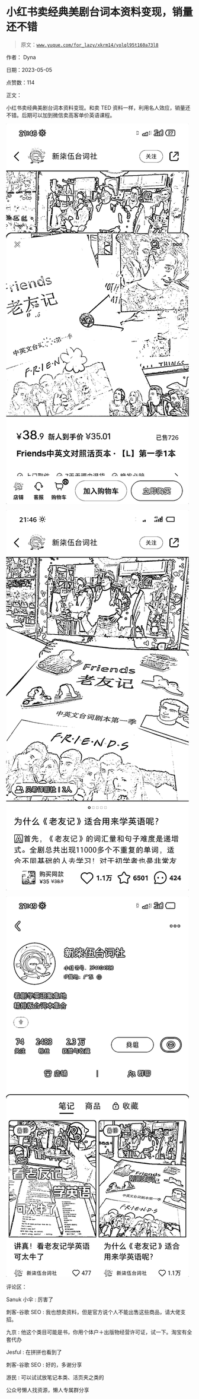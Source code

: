 # 小红书卖经典美剧台词本资料变现，销量还不错

> 原文：[`www.yuque.com/for_lazy/xkrm14/yolql95t160a73l8`](https://www.yuque.com/for_lazy/xkrm14/yolql95t160a73l8)



作者： Dyna



日期：2023-05-05



点赞数：114

<ne-card data-card-name="hr" data-card-type="block" id="Yw4oW" data-event-boundary="card">

正文：



小红书卖经典美剧台词本资料变现。和卖 TED 资料一样，利用名人效应，销量还不错。后期可以加到微信卖高客单价英语课程。



<ne-card data-card-name="image" data-card-type="inline" id="EquN5" data-event-boundary="card">![](img/f70470d544c56d5c782705b97abad723.png)</ne-card>



<ne-card data-card-name="image" data-card-type="inline" id="OBfNw" data-event-boundary="card">![](img/e2ac0d71e12862b6ca68440f8f5ba7fc.png)</ne-card>



<ne-card data-card-name="image" data-card-type="inline" id="gdG13" data-event-boundary="card">![](img/76da795143d331dcd6aced7c44a7579c.png)</ne-card>

<ne-card data-card-name="hr" data-card-type="block" id="c2QWY" data-event-boundary="card">

评论区：



Sanuk 小伞 : 厉害了



刺客-谷歌 SEO : 我也想卖资料，但是官方说个人不能出售这些商品，请大佬支招。



九京 : 他这个类目可能是书，你用个体户＋出版物经营许可证，试一下。淘宝有全套代办



Jesful : 在拼拼也看到了



刺客-谷歌 SEO : 好的，多谢分享



游民 : 可以试试放笔记本类、活页夹之类的

<ne-card data-card-name="hr" data-card-type="block" id="mwXWG" data-event-boundary="card">

公众号懒人找资源，懒人专属群分享

</ne-card></ne-card></ne-card>